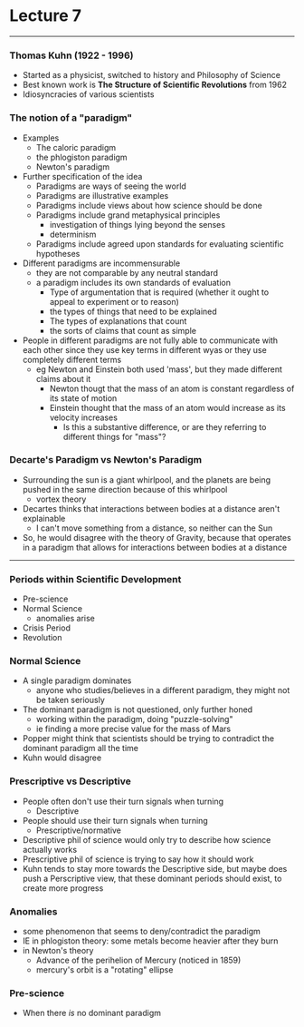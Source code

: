 <h1>Lecture 7</h1>

---

<h3>Thomas Kuhn (1922 - 1996)</h3>

  * Started as a physicist, switched to history and Philosophy of Science
  * Best known work is **The Structure of Scientific Revolutions** from 1962
  * Idiosyncracies of various scientists

<h3>The notion of a "paradigm"</h3>

  * Examples
      - The caloric paradigm
      - the phlogiston paradigm
      - Newton's paradigm
  * Further specification of the idea
      - Paradigms are ways of seeing the world
      - Paradigms are illustrative examples
      - Paradigms include views about how science should be done
      - Paradigms include grand metaphysical principles
          + investigation of things lying beyond the senses
          + determinism
      - Paradigms include agreed upon standards for evaluating scientific hypotheses
  * Different paradigms are incommensurable
      - they are not comparable by any neutral standard
      - a paradigm includes its own standards of evaluation
          + Type of argumentation that is required (whether it ought to appeal to experiment or to reason)
          + the types of things that need to be explained
          + The types of explanations that count
          + the sorts of claims that count as simple
  * People in different paradigms are not fully able to communicate with each other since they use key terms in different wyas or they use completely different terms
      - eg Newton and Einstein both used 'mass', but they made different claims about it
          + Newton thougt that the mass of an atom is constant regardless of its state of motion
          + Einstein thought that the mass of an atom would increase as its velocity increases
              * Is this a substantive difference, or are they referring to different things for "mass"?


<h3>Decarte's Paradigm vs Newton's Paradigm</h3>

  * Surrounding the sun is a giant whirlpool, and the planets are being pushed in the same direction because of this whirlpool
      - vortex theory
  * Decartes thinks that interactions between bodies at a distance aren't explainable
      - I can't move something from a distance, so neither can the Sun
  * So, he would disagree with the theory of Gravity, because that operates in a paradigm that allows for interactions between bodies at a distance

---

<h3>Periods within Scientific Development</h3>

  * Pre-science
  * Normal Science
      - anomalies arise
  * Crisis Period
  * Revolution

<h3>Normal Science</h3>

  * A single paradigm dominates
      - anyone who studies/believes in a different paradigm, they might not be taken seriously
  * The dominant paradigm is not questioned, only further honed
      - working within the paradigm, doing "puzzle-solving"
      - ie finding a more precise value for the mass of Mars
  * Popper might think that scientists should be trying to contradict the dominant paradigm all the time
  * Kuhn would disagree

<h3>Prescriptive vs Descriptive</h3>

  * People often don't use their turn signals when turning
      - Descriptive
  * People should use their turn signals when turning
      - Prescriptive/normative 
  * Descriptive phil of science would only try to describe how science actually works
  * Prescriptive phil of science is trying to say how it should work
  * Kuhn tends to stay more towards the Descriptive side, but maybe does push a Perscriptive view, that these dominant periods should exist, to create more progress

<h3>Anomalies</h3>

  * some phenomenon that seems to deny/contradict the paradigm
  * IE in phlogiston theory: some metals become heavier after they burn
  * in Newton's theory
      - Advance of the perihelion of Mercury (noticed in 1859)
      - mercury's orbit is a "rotating" ellipse

<h3>Pre-science</h3>

  * When there *is* no dominant paradigm

